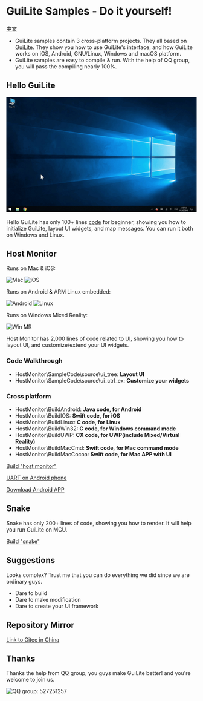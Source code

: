 # GuiLite Samples - Do it yourself!
[中文](doc/README-cn.md)

- GuiLite samples contain 3 cross-platform projects. They all based on [GuiLite](https://github.com/idea4good/GuiLite). They show you how to use GuiLite's interface, and how GuiLite works on iOS, Android, GNU/Linux, Windows and macOS platform.
- GuiLite samples are easy to compile & run. With the help of QQ group, you will pass the compiling nearly 100%.

## Hello GuiLite
![HelloGuiLite](doc/HelloGuiLite.gif)

Hello GuiLite has only 100+ lines [code](https://github.com/idea4good/GuiLiteSamples/blob/master/HelloGuiLite/UIcode/helloGL.cpp) for beginner, showing you how to initialize GuiLite, layout UI widgets, and map messages. You can run it both on Windows and Linux.

## Host Monitor
Runs on Mac & iOS:

![Mac](doc/Mac.gif) ![iOS](doc/Ios.landscape.gif)

Runs on Android & ARM Linux embedded:

![Android](doc/Android.gif) ![Linux](doc/Linux.gif)

Runs on Windows Mixed Reality:

![Win MR](doc/WinMR.gif)

Host Monitor has 2,000 lines of code related to UI, showing you how to layout UI, and customize/extend your UI widgets.
### Code Walkthrough
- HostMonitor\SampleCode\source\ui_tree: **Layout UI**
- HostMonitor\SampleCode\source\ui_ctrl_ex: **Customize your widgets**

### Cross platform
- HostMonitor\BuildAndroid: **Java code, for Android**
- HostMonitor\BuildIOS: **Swift code, for iOS**
- HostMonitor\BuildLinux: **C code, for Linux**
- HostMonitor\BuildWin32: **C code, for Windows command mode**
- HostMonitor\BuildUWP: **CX code, for UWP(include Mixed/Virtual Reality)**
- HostMonitor\BuildMacCmd: **Swift code, for Mac command mode**
- HostMonitor\BuildMacCocoa: **Swift code, for Mac APP with UI**

[Build "host monitor"](HostMonitor/README.md)

[UART on Android phone](doc/Serial.md)

[Download Android APP](http://zhushou.360.cn/detail/index/soft_id/1754231)
## Snake
Snake has only 200+ lines of code, showing you how to render. It will help you run GuiLite on MCU.

[Build "snake"](Snake/README.md)

## Suggestions
Looks complex? Trust me that you can do everything we did since we are ordinary guys.
- Dare to build
- Dare to make modification
- Dare to create your UI framework

## Repository Mirror
[Link to Gitee in China](https://gitee.com/idea4good/GuiLiteSamples)

## Thanks
Thanks the help from QQ group, you guys make GuiLite better! and you're welcome to join us.

![QQ group: 527251257](doc/qq.group.jpg)